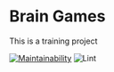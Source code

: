 # Brain Games
This is a training project 

[![Maintainability](https://api.codeclimate.com/v1/badges/a99a88d28ad37a79dbf6/maintainability)](https://codeclimate.com/github/codeclimate/codeclimate/maintainability) ![Lint](https://github.com/M9lTHblu/frontend-project-lvl1/workflows/Lint/badge.svg?branch=master&event=push)



<script id="asciicast-7fJBVyHUxJwVE8xzGkl81uQxV" src="https://asciinema.org/a/7fJBVyHUxJwVE8xzGkl81uQxV.js" async></script>
